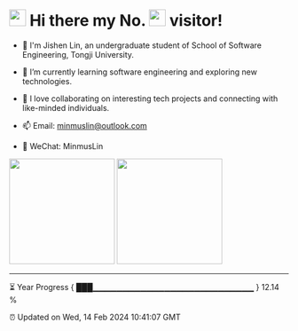 <h1>
  <img src="https://emojis.slackmojis.com/emojis/images/1531849430/4246/blob-sunglasses.gif?1531849430" height="30"/>
  Hi there my No.
  <img src="https://profile-counter.glitch.me/MinmusLin/count.svg" height="30"/>
  visitor!
</h1>

* 🚀 I'm Jishen Lin, an undergraduate student of School of Software Engineering, Tongji University.

* 🌱 I’m currently learning software engineering and exploring new technologies.

* 🔭 I love collaborating on interesting tech projects and connecting with like-minded individuals.

* 📫 Email: minmuslin@outlook.com

* 💬 WeChat: MinmusLin

<div>
  <img src="https://github-readme-stats.vercel.app/api?username=MinmusLin&show_icons=true&theme=tokyonight&count_private=true" height="190"/>
  <img src="https://github-readme-stats.vercel.app/api/top-langs/?username=MinmusLin&theme=tokyonight&layout=compact" height="190"/>
</div>

---

⏳ Year Progress { ███▁▁▁▁▁▁▁▁▁▁▁▁▁▁▁▁▁▁▁▁▁▁▁▁▁▁▁ } 12.14 %

⏰ Updated on Wed, 14 Feb 2024 10:41:07 GMT
